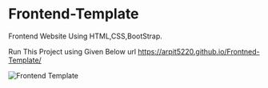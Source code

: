 # Frontend-Template

Frontend Website Using HTML,CSS,BootStrap.

Run This Project using Given Below url 
https://arpit5220.github.io/Frontned-Template/

![Frontend Template](https://github.com/arpit5220/Frontned-Template/assets/94009815/e653cd85-e746-4aa4-b5e4-7e579bcb54bb)

